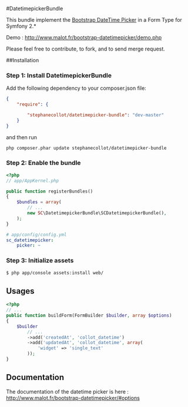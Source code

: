 #DatetimepickerBundle

This bundle implement the [Bootstrap DateTime Picker](https://github.com/smalot/bootstrap-datetimepicker) in a Form Type for Symfony 2.*

Demo : http://www.malot.fr/bootstrap-datetimepicker/demo.php

Please feel free to contribute, to fork, and to send merge request.

##Installation

### Step 1: Install DatetimepickerBundle

Add the following dependency to your composer.json file:

``` json
{
    "require": {

        "stephanecollot/datetimepicker-bundle": "dev-master"
    }
}
```

and then run

```bash
php composer.phar update stephanecollot/datetimepicker-bundle
```

### Step 2: Enable the bundle

``` php
<?php
// app/AppKernel.php

public function registerBundles()
{
    $bundles = array(
        // ...
        new SC\DatetimepickerBundle\SCDatetimepickerBundle(),
    );
}
```

``` yml
# app/config/config.yml
sc_datetimepicker:
    picker: ~
```

### Step 3: Initialize assets

``` bash
$ php app/console assets:install web/
```

## Usages

``` php
<?php
// ...
public function buildForm(FormBuilder $builder, array $options)
{
    $builder
        // ...
        ->add('createdAt', 'collot_datetime')
        ->add('updatedAt', 'collot_datetime', array(
            'widget' => 'single_text'
        ));
}
```

## Documentation

The documentation of the datetime picker is here : http://www.malot.fr/bootstrap-datetimepicker/#options


